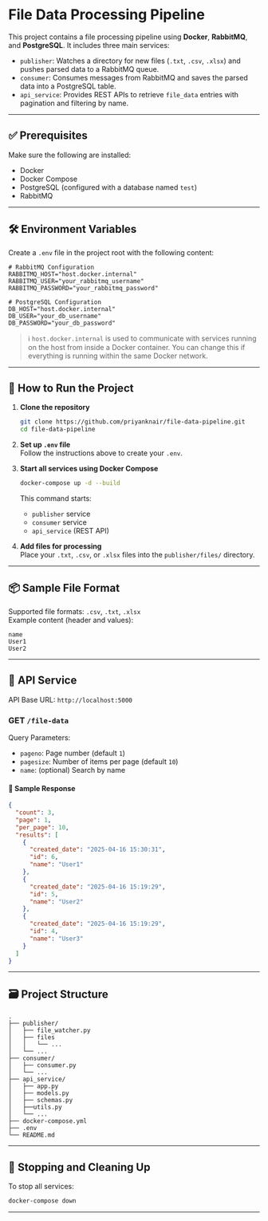 # File Data Processing Pipeline

This project contains a file processing pipeline using **Docker**, **RabbitMQ**, and **PostgreSQL**. It includes three main services:

- `publisher`: Watches a directory for new files (`.txt`, `.csv`, `.xlsx`) and pushes parsed data to a RabbitMQ queue.
- `consumer`: Consumes messages from RabbitMQ and saves the parsed data into a PostgreSQL table.
- `api_service`: Provides REST APIs to retrieve `file_data` entries with pagination and filtering by name.

---

## ✅ Prerequisites

Make sure the following are installed:

- Docker
- Docker Compose
- PostgreSQL (configured with a database named `test`)
- RabbitMQ

---

## 🛠 Environment Variables

Create a `.env` file in the project root with the following content:

```env
# RabbitMQ Configuration
RABBITMQ_HOST="host.docker.internal"
RABBITMQ_USER="your_rabbitmq_username"
RABBITMQ_PASSWORD="your_rabbitmq_password"

# PostgreSQL Configuration
DB_HOST="host.docker.internal"
DB_USER="your_db_username"
DB_PASSWORD="your_db_password"
```

> ℹ️ `host.docker.internal` is used to communicate with services running on the host from inside a Docker container. You can change this if everything is running within the same Docker network.

---

## 🚀 How to Run the Project

1. **Clone the repository**  
   ```bash
   git clone https://github.com/priyanknair/file-data-pipeline.git
   cd file-data-pipeline
   ```

2. **Set up `.env` file**  
   Follow the instructions above to create your `.env`.

3. **Start all services using Docker Compose**  
   ```bash
   docker-compose up -d --build 
   ```

   This command starts:
   - `publisher` service
   - `consumer` service
   - `api_service` (REST API)

4. **Add files for processing**  
   Place your `.txt`, `.csv`, or `.xlsx` files into the `publisher/files/` directory.

---

## 📦 Sample File Format

Supported file formats: `.csv`, `.txt`, `.xlsx`  
Example content (header and values):

```
name
User1
User2
```

---

## 📡 API Service

API Base URL: `http://localhost:5000`

### GET `/file-data`

Query Parameters:

- `pageno`: Page number (default `1`)
- `pagesize`: Number of items per page (default `10`)
- `name`: (optional) Search by name

#### 📘 Sample Response

```json
{
  "count": 3,
  "page": 1,
  "per_page": 10,
  "results": [
    {
      "created_date": "2025-04-16 15:30:31",
      "id": 6,
      "name": "User1"
    },
    {
      "created_date": "2025-04-16 15:19:29",
      "id": 5,
      "name": "User2"
    },
    {
      "created_date": "2025-04-16 15:19:29",
      "id": 4,
      "name": "User3"
    }
  ]
}
```

---

## 🗃 Project Structure

```
.
├── publisher/
│   ├── file_watcher.py
│   ├── files
│   │   └── ...
│   └── ...
├── consumer/
│   ├── consumer.py
│   └── ...
├── api_service/
│   ├── app.py
│   ├── models.py
│   ├── schemas.py
│   ├──utils.py    
│   └── ...
├── docker-compose.yml
├── .env
└── README.md
```

---

## 🧼 Stopping and Cleaning Up

To stop all services:
```bash
docker-compose down
```

---
